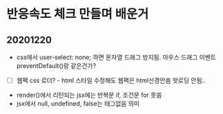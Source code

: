 # 반응속도 체크 만들며 배운거

## 20201220
- css에서 user-select: none; 하면 문자열 드래그 방지됨. 마우스 드래그 이벤트 preventDefault()랑 같은건가?
- [ ] 웹팩 css 로더? - html 스타일 수정해도 웹팩은 html신경안씀 핫로딩 안됨..
- render()에서 리턴되는 jsx에는 반복문 if, 조건문 for 못씀
- jsx에서 null, undefined, false는 태그없음 의미